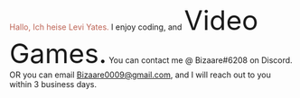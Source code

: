 <font color ="#BC6253"> Hallo, Ich heise Levi Yates.</font>
I enjoy coding, and <font size="100">Video Games.</font>
You can contact me @ Bizaare#6208 on Discord.
OR you can email Bizaare0009@gmail.com, and I will reach out to you within 3 business days.
